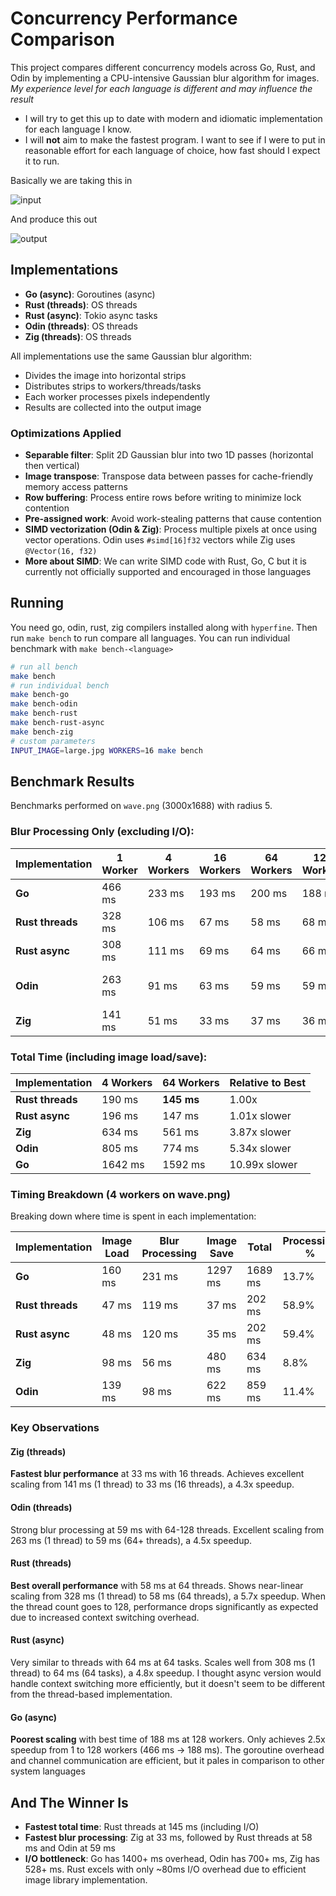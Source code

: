 # Concurrency Performance Comparison

This project compares different concurrency models across Go, Rust, and Odin by implementing a CPU-intensive Gaussian blur algorithm for images. *My experience level for each language is different and may influence the result*

- I will try to get this up to date with modern and idiomatic implementation for each language I know.
- I will **not** aim to make the fastest program. I want to see if I were to put in reasonable effort for each language of choice, how fast should I expect it to run.

Basically we are taking this in

![input](input.png)

And produce this out

![output](output.png)

## Implementations

- **Go (async)**: Goroutines (async)
- **Rust (threads)**: OS threads
- **Rust (async)**: Tokio async tasks
- **Odin (threads)**: OS threads
- **Zig (threads)**: OS threads

All implementations use the same Gaussian blur algorithm:
- Divides the image into horizontal strips
- Distributes strips to workers/threads/tasks
- Each worker processes pixels independently
- Results are collected into the output image

### Optimizations Applied

- **Separable filter**: Split 2D Gaussian blur into two 1D passes (horizontal then vertical)
- **Image transpose**: Transpose data between passes for cache-friendly memory access patterns
- **Row buffering**: Process entire rows before writing to minimize lock contention
- **Pre-assigned work**: Avoid work-stealing patterns that cause contention
- **SIMD vectorization (Odin & Zig)**: Process multiple pixels at once using vector operations. Odin uses `#simd[16]f32` vectors while Zig uses `@Vector(16, f32)`
- **More about SIMD**: We can write SIMD code with Rust, Go, C but it is currently not officially supported and encouraged in those languages

## Running

You need go, odin, rust, zig compilers installed along with `hyperfine`. Then run `make bench` to run compare all languages. You can run individual benchmark with `make bench-<language>`
```bash
# run all bench
make bench
# run individual bench
make bench-go
make bench-odin
make bench-rust
make bench-rust-async
make bench-zig
# custom parameters
INPUT_IMAGE=large.jpg WORKERS=16 make bench
```

## Benchmark Results

Benchmarks performed on `wave.png` (3000x1688) with radius 5.

### Blur Processing Only (excluding I/O):

| Implementation | 1 Worker | 4 Workers | 16 Workers | 64 Workers | 128 Workers | Best Performance |
|---------------|----------|-----------|------------|------------|-------------|------------------|
| **Go** | 466 ms | 233 ms | 193 ms | 200 ms | 188 ms | 188 ms @ 128 workers |
| **Rust threads** | 328 ms | 106 ms | 67 ms | 58 ms | 68 ms | 58 ms @ 64 workers |
| **Rust async** | 308 ms | 111 ms | 69 ms | 64 ms | 66 ms | 64 ms @ 64 workers |
| **Odin** | 263 ms | 91 ms | 63 ms | 59 ms | 59 ms | 59 ms @ 64-128 workers |
| **Zig** | 141 ms | 51 ms | 33 ms | 37 ms | 36 ms | 33 ms @ 16 workers |

### Total Time (including image load/save):

| Implementation | 4 Workers | 64 Workers | Relative to Best |
|----------------|-----------|------------|------------------|
| **Rust threads** | 190 ms | **145 ms** | 1.00x |
| **Rust async** | 196 ms | 147 ms | 1.01x slower |
| **Zig** | 634 ms | 561 ms | 3.87x slower |
| **Odin** | 805 ms | 774 ms | 5.34x slower |
| **Go** | 1642 ms | 1592 ms | 10.99x slower |

### Timing Breakdown (4 workers on wave.png)

Breaking down where time is spent in each implementation:

| Implementation | Image Load | Blur Processing | Image Save | Total | Processing % |
|----------------|------------|-----------------|------------|-------|--------------|
| **Go** | 160 ms | 231 ms | 1297 ms | 1689 ms | 13.7% |
| **Rust threads** | 47 ms | 119 ms | 37 ms | 202 ms | 58.9% |
| **Rust async** | 48 ms | 120 ms | 35 ms | 202 ms | 59.4% |
| **Zig** | 98 ms | 56 ms | 480 ms | 634 ms | 8.8% |
| **Odin** | 139 ms | 98 ms | 622 ms | 859 ms | 11.4% |

### Key Observations

#### Zig (threads)
**Fastest blur performance** at 33 ms with 16 threads. Achieves excellent scaling from 141 ms (1 thread) to 33 ms (16 threads), a 4.3x speedup.

#### Odin (threads)
Strong blur processing at 59 ms with 64-128 threads. Excellent scaling from 263 ms (1 thread) to 59 ms (64+ threads), a 4.5x speedup.

#### Rust (threads)
**Best overall performance** with 58 ms at 64 threads. Shows near-linear scaling from 328 ms (1 thread) to 58 ms (64 threads), a 5.7x speedup. When the thread count goes to 128, performance drops significantly as expected due to increased context switching overhead.

#### Rust (async)
Very similar to threads with 64 ms at 64 tasks. Scales well from 308 ms (1 thread) to 64 ms (64 tasks), a 4.8x speedup. I thought async version would handle context switching more efficiently, but it doesn't seem to be different from the thread-based implementation.

#### Go (async)
**Poorest scaling** with best time of 188 ms at 128 workers. Only achieves 2.5x speedup from 1 to 128 workers (466 ms → 188 ms). The goroutine overhead and channel communication are efficient, but it pales in comparison to other system languages

## And The Winner Is

- **Fastest total time**: Rust threads at 145 ms (including I/O)
- **Fastest blur processing**: Zig at 33 ms, followed by Rust threads at 58 ms and Odin at 59 ms
- **I/O bottleneck**: Go has 1400+ ms overhead, Odin has 700+ ms, Zig has 528+ ms. Rust excels with only ~80ms I/O overhead due to efficient image library implementation.
